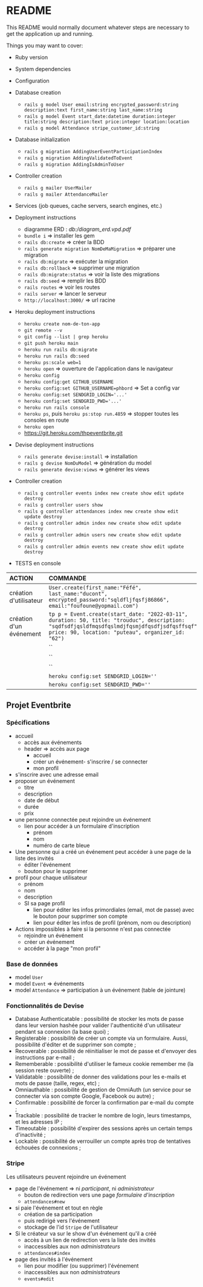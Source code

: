 # README

This README would normally document whatever steps are necessary to get the
application up and running.

Things you may want to cover:

* Ruby version

* System dependencies

* Configuration

* Database creation
  * `rails g model User email:string encrypted_password:string description:text first_name:string last_name:string`
  * `rails g model Event start_date:datetime duration:integer title:string description:text price:integer location:location`
  * `rails g model Attendance stripe_customer_id:string`

* Database initialization
  * `rails g migration AddingUserEventParticipationIndex`
  * `rails g migration AddingValidatedToEvent`
  * `rails g migration AddingIsAdminToUser`

* Controller creation
  * `rails g mailer UserMailer`
  * `rails g mailer AttendanceMailer`

* Services (job queues, cache servers, search engines, etc.)

* Deployment instructions
  * diagramme ERD : _db:/diagram_erd.vpd.pdf_
  * `bundle i`                => installer les gem
  * `rails db:create`         => créer la BDD
  * `rails generate migration NomDeMaMigration` => préparer une migration
  * `rails db:migrate`        => exécuter la migration
  * `rails db:rollback`       => supprimer une migration
  * `rails db:migrate:status` => voir la liste des migrations
  * `rails db:seed`           => remplir les BDD
  * `rails routes`            => voir les routes
  * `rails server`            => lancer le serveur
  * `http://localhost:3000/`  => url racine

* Heroku deployment instructions
  * `heroku create nom-de-ton-app`
  * `git remote --v`
  * `git config --list | grep heroku`
  * `git push heroku main`
  * `heroku run rails db:migrate`
  * `heroku run rails db:seed`
  * `heroku ps:scale web=1`
  * `heroku open` => ouverture de l'application dans le navigateur
  * `heroku config`
  * `heroku config:get GITHUB_USERNAME`
  * `heroku config:set GITHUB_USERNAME=phbord` => Set a config var
  * `heroku config:set SENDGRID_LOGIN='...'`
  * `heroku config:set SENDGRID_PWD='...'`
  * `heroku run rails console`
  * `heroku ps`, puis `heroku ps:stop run.4859` => stopper toutes les consoles en route
  * `heroku open`
  * https://git.heroku.com/thpeventbrite.git

* Devise deployment instructions
  * `rails generate devise:install` => installation
  * `rails g devise NomDuModel` => génération du model
  * `rails generate devise:views` => générer les views

* Controller creation
  * `rails g controller events index new create show edit update destroy`
  * `rails g controller users show`
  * `rails g controller attendances index new create show edit update destroy`
  * `rails g controller admin index new create show edit update destroy`
  * `rails g controller admin users new create show edit update destroy`
  * `rails g controller admin events new create show edit update destroy`

* TESTS en console

|ACTION|COMMANDE|
|:---|:---|
|création d'utilisateur|`User.create(first_name:"Féfé", last_name:"ducont", encrypted_password:"sqldfljfqsfj86866", email:"foufoune@yopmail.com")`|
|création d'un événement|`tp p = Event.create(start_date: "2022-03-11", duration: 50, title: "trouduc", description: "sqdfsdfjqsldfmqsdfqslmdjfqsmjdfqsdfjsdfqsffsqf", price: 90, location: "puteau", organizer_id: "62")`|
||``|
||``|
||``|
||`heroku config:set SENDGRID_LOGIN=''`|
||`heroku config:set SENDGRID_PWD=''`|

## Projet Eventbrite

### Spécifications
- accueil
    - accès aux événements
    - header => accès aux page
        - accueil
        - créer un événement- s'inscrire / se connecter
        - mon profil
- s'inscrire avec une adresse email
- proposer un événement
    - titre
    - description
    - date de début
    - durée
    - prix
- une personne connectée peut rejoindre un événement
    - lien pour accéder à un formulaire d'inscription
        - prénom
        - nom
        - numéro de carte bleue
- Une personne qui a créé un événement peut accéder à une page de la liste des invités
    - éditer l'événement
    - bouton pour le supprimer
- profil pour chaque utilisateur
    - prénom
    - nom
    - description
    - SI sa page profil
        - lien pour éditer les infos primordiales (email, mot de passe) avec le bouton pour supprimer son compte
        - lien pour éditer les infos de profil (prénom, nom ou description)
- Actions impossibles à faire si la personne n'est pas connectée
    - rejoindre un événement
    - créer un événement
    - accéder à la page "mon profil"

### Base de données
- model `User`
- model `Event` => événements
- model `Attendance` => participation à un événement (table de jointure)

### Fonctionnalités de Devise
- Database Authenticatable : possibilité de stocker les mots de passe dans leur version hashée pour valider l'authenticité d'un utilisateur pendant sa connexion (la base quoi) ;
- Registerable : possibilité de créer un compte via un formulaire. Aussi, possibilité d'éditer et de supprimer son compte ;
- Recoverable : possibilité de réinitialiser le mot de passe et d'envoyer des instructions par e-mail ;
- Rememberable : possibilité d'utiliser le fameux cookie remember me (la session reste ouverte) ;
- Validatable : possibilité de donner des validations pour les e-mails et mots de passe (taille, regex, etc) ;
- Omniauthable : possibilité de gestion de OmniAuth (un service pour se connecter via son compte Google, Facebook ou autre) ;
- Confirmable : possibilité de forcer la confirmation par e-mail du compte ;
- Trackable : possibilité de tracker le nombre de login, leurs timestamps, et les adresses IP ;
- Timeoutable : possibilité d'expirer des sessions après un certain temps d'inactivité ;
- Lockable : possibilité de verrouiller un compte après trop de tentatives échouées de connexions ;

### Stripe
Les utilisateurs peuvent rejoindre un événement
- page de l'événement => ni _participant_, ni _administrateur_
  - bouton de redirection vers une page _formulaire d'inscription_
  - `attendances#new`
- si paie l'événement et tout en règle
  - création de sa participation
  - puis redirigé vers l'événement
  - stockage de l'id `Stripe` de l'utilisateur
- Si le créateur va sur le show d'un événement qu'il a créé
  - accès à un lien de redirection vers la liste des invités
  - inaccessibles aux non _administrateurs_
  - `attendances#index`
- page des invités à l'événement
  - lien pour modifier (ou supprimer) l'événement
  - inaccessibles aux non _administrateurs_
  - `events#edit`
